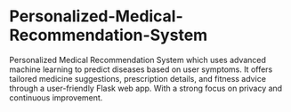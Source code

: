 # Personalized-Medical-Recommendation-System
Personalized Medical Recommendation System which uses advanced machine learning to predict diseases based on user symptoms. It offers tailored medicine suggestions, prescription details, and fitness advice through a user-friendly Flask web app. With a strong focus on privacy and continuous improvement.

